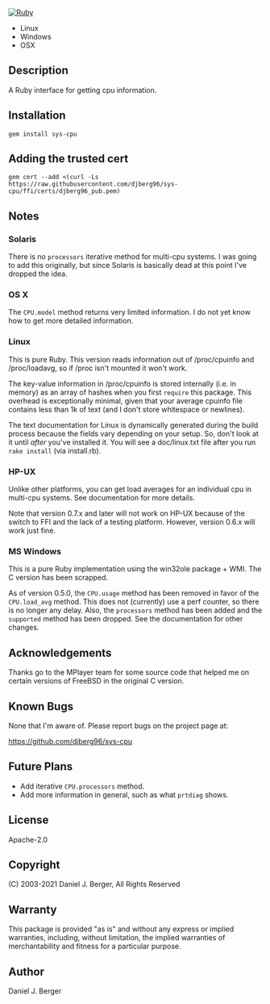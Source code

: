 [![Ruby](https://github.com/djberg96/sys-cpu/actions/workflows/ruby.yml/badge.svg)](https://github.com/djberg96/sys-cpu/actions/workflows/ruby.yml)

* Linux
* Windows
* OSX

## Description
A Ruby interface for getting cpu information.

## Installation
`gem install sys-cpu`

## Adding the trusted cert
`gem cert --add <(curl -Ls https://raw.githubusercontent.com/djberg96/sys-cpu/ffi/certs/djberg96_pub.pem)`

## Notes
### Solaris
There is no `processors` iterative method for multi-cpu systems. I was going to
add this originally, but since Solaris is basically dead at this point I've
dropped the idea.
   
### OS X
The `CPU.model` method returns very limited information. I do not yet know
how to get more detailed information.

### Linux
This is pure Ruby. This version reads information out of /proc/cpuinfo and
/proc/loadavg, so if /proc isn't mounted it won't work.

The key-value information in /proc/cpuinfo is stored internally (i.e. in
memory) as an array of hashes when you first `require` this package. This
overhead is exceptionally minimal, given that your average cpuinfo file
contains less than 1k of text (and I don't store whitespace or newlines).

The text documentation for Linux is dynamically generated during the
build process because the fields vary depending on your setup. So, don't
look at it until *after* you've installed it. You will see a doc/linux.txt
file after you run `rake install` (via install.rb).

### HP-UX
Unlike other platforms, you can get load averages for an individual cpu in
multi-cpu systems. See documentation for more details.

Note that version 0.7.x and later will not work on HP-UX because of the
switch to FFI and the lack of a testing platform. However, version 0.6.x
will work just fine.

### MS Windows
This is a pure Ruby implementation using the win32ole package + WMI. The C
version has been scrapped. 

As of version 0.5.0, the `CPU.usage` method has been removed in favor of the
`CPU.load_avg` method. This does not (currently) use a perf counter, so there
is no longer any delay. Also, the `processors` method has been added and the
`supported` method has been dropped. See the documentation for other changes.
   
## Acknowledgements
Thanks go to the MPlayer team for some source code that helped me on
certain versions of FreeBSD in the original C version.

## Known Bugs
None that I'm aware of. Please report bugs on the project page at:

https://github.com/djberg96/sys-cpu

## Future Plans
* Add iterative `CPU.processors` method.
* Add more information in general, such as what `prtdiag` shows.

## License
Apache-2.0

## Copyright
(C) 2003-2021 Daniel J. Berger, All Rights Reserved

## Warranty
This package is provided "as is" and without any express or
implied warranties, including, without limitation, the implied
warranties of merchantability and fitness for a particular purpose.

## Author
Daniel J. Berger
